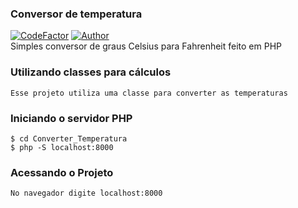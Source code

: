 ### Conversor de temperatura
<a href="https://www.codefactor.io/repository/github/lotaviods/converter_temperatura">
<img src="https://www.codefactor.io/repository/github/lotaviods/converter_temperatura/badge" alt="CodeFactor" /></a>
<a href="https://github.com/lotaviods"><img title="Author" src="https://img.shields.io/badge/Author-lotaviods-blue"></a>
<br>Simples conversor de graus Celsius para Fahrenheit feito em PHP</br>

### Utilizando classes para cálculos
	Esse projeto utiliza uma classe para converter as temperaturas
### Iniciando o servidor PHP
	$ cd Converter_Temperatura
	$ php -S localhost:8000
### Acessando o Projeto
	No navegador digite localhost:8000